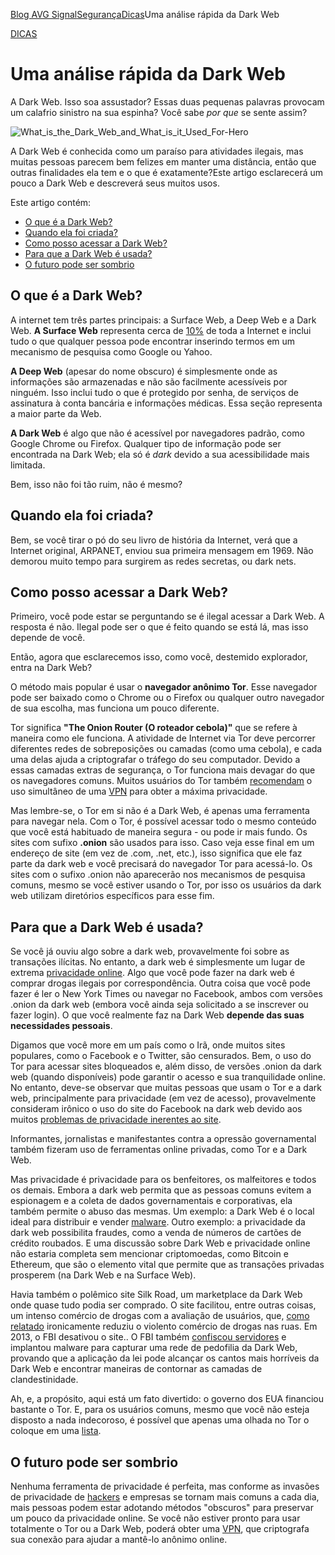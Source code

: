 [Blog AVG Signal](https://www.avg.com/pt/signal)[Segurança](https://www.avg.com/pt/signal/topic/signal-security)[Dicas](https://www.avg.com/pt/signal/topic/security-tips)Uma análise rápida da Dark Web

[ DICAS ](https://www.avg.com/pt/signal/topic/security-tips)

# Uma análise rápida da Dark Web

A Dark Web. Isso soa assustador? Essas duas pequenas palavras provocam um calafrio sinistro na sua espinha? Você sabe *por que* se sente assim? 

![What_is_the_Dark_Web_and_What_is_it_Used_For-Hero](https://signal.avg.com/hubfs/Blog_Content/Avg/Signal/AVG%20Signal%20Images/A%20Brief%20Exploration%20of%20the%20Dark%20Web/What_is_the_Dark_Web_and_What_is_it_Used_For-Hero.jpg)

A Dark Web é conhecida como um paraíso para atividades ilegais, mas muitas pessoas parecem bem felizes em manter uma distância, então que outras finalidades ela tem e o que é exatamente?Este artigo esclarecerá um pouco a Dark Web e descreverá seus muitos usos.

Este artigo contém:

- [O que é a Dark Web?](https://www.avg.com/pt/signal/what-is-the-dark-web#topic-1)
- [Quando ela foi criada?](https://www.avg.com/pt/signal/what-is-the-dark-web#topic-2)
- [Como posso acessar a Dark Web?](https://www.avg.com/pt/signal/what-is-the-dark-web#topic-3)
- [Para que a Dark Web é usada?](https://www.avg.com/pt/signal/what-is-the-dark-web#topic-4)
- [O futuro pode ser sombrio](https://www.avg.com/pt/signal/what-is-the-dark-web#topic-5)

## O que é a Dark Web?

A internet tem três partes principais: a Surface Web, a Deep Web e a Dark Web. **A Surface Web** representa cerca de [10%](https://en.wikipedia.org/wiki/Surface_web) de toda a Internet e inclui tudo o que qualquer pessoa pode encontrar inserindo termos em um mecanismo de pesquisa como Google ou Yahoo.

**A Deep Web** (apesar do nome obscuro) é simplesmente onde as informações são armazenadas e não são facilmente acessíveis por ninguém. Isso inclui tudo o que é protegido por senha, de serviços de assinatura à conta bancária e informações médicas. Essa seção representa a maior parte da Web.

**A Dark Web** é algo que não é acessível por navegadores padrão, como Google Chrome ou Firefox. Qualquer tipo de informação pode ser encontrada na Dark Web; ela só é *dark* devido a sua acessibilidade mais limitada.

Bem, isso não foi tão ruim, não é mesmo?

## Quando ela foi criada?

Bem, se você tirar o pó do seu livro de história da Internet, verá que a Internet original, ARPANET, enviou sua primeira mensagem em 1969. Não demorou muito tempo para surgirem as redes secretas, ou dark nets.

## Como posso acessar a Dark Web?

Primeiro, você pode estar se perguntando se é ilegal acessar a Dark Web. A resposta é não. Ilegal pode ser o que é feito quando se está lá, mas isso depende de você.

Então, agora que esclarecemos isso, como você, destemido explorador, entra na Dark Web?

O método mais popular é usar o **navegador anônimo Tor**. Esse navegador pode ser baixado como o Chrome ou o Firefox ou qualquer outro navegador de sua escolha, mas funciona um pouco diferente.

Tor significa **"The Onion Router (O roteador cebola)"** que se refere à maneira como ele funciona. A atividade de Internet via Tor deve percorrer diferentes redes de sobreposições ou camadas (como uma cebola), e cada uma delas ajuda a criptografar o tráfego do seu computador. Devido a essas camadas extras de segurança, o Tor funciona mais devagar do que os navegadores comuns. Muitos usuários do Tor também [recomendam](https://www.avg.com/pt/signal/vpn-vs-proxy-vs-tor) o uso simultâneo de uma [VPN](https://www.avg.com//signal/what-is-a-vpn-and-why-should-you-use-one) para obter a máxima privacidade.

Mas lembre-se, o Tor em si não é a Dark Web, é apenas uma ferramenta para navegar nela. Com o Tor, é possível acessar todo o mesmo conteúdo que você está habituado de maneira segura - ou pode ir mais fundo. Os sites com sufixo **.onion** são usados para isso. Caso veja esse final em um endereço de site (em vez de .com, .net, etc.), isso significa que ele faz parte da dark web e você precisará do navegador Tor para acessá-lo. Os sites com o sufixo .onion não aparecerão nos mecanismos de pesquisa comuns, mesmo se você estiver usando o Tor, por isso os usuários da dark web utilizam diretórios específicos para esse fim.

## Para que a Dark Web é usada?

Se você já ouviu algo sobre a dark web, provavelmente foi sobre as transações ilícitas. No entanto, a dark web é simplesmente um lugar de extrema [privacidade online](https://www.avg.com//signal/topic/privacy). Algo que você pode fazer na dark web é comprar drogas ilegais por correspondência. Outra coisa que você pode fazer é ler o New York Times ou navegar no Facebook, ambos com versões .onion da dark web (embora você ainda seja solicitado a se inscrever ou fazer login). O que você realmente faz na Dark Web **depende das suas necessidades pessoais**.

Digamos que você more em um país como o Irã, onde muitos sites populares, como o Facebook e o Twitter, são censurados. Bem, o uso do Tor para acessar sites bloqueados e, além disso, de versões .onion da dark web (quando disponíveis) pode garantir o acesso e sua tranquilidade online. No entanto, deve-se observar que muitas pessoas que usam o Tor e a dark web, principalmente para privacidade (em vez de acesso), provavelmente consideram irônico o uso do site do Facebook na dark web devido aos muitos [problemas de privacidade inerentes ao site](https://www.avg.com//signal/check-your-facebook-for-leaks).

Informantes, jornalistas e manifestantes contra a opressão governamental também fizeram uso de ferramentas online privadas, como Tor e a Dark Web.

Mas privacidade é privacidade para os benfeitores, os malfeitores e todos os demais. Embora a dark web permita que as pessoas comuns evitem a espionagem e a coleta de dados governamentais e corporativas, ela também permite o abuso das mesmas. Um exemplo: a Dark Web é o local ideal para distribuir e vender [malware](https://www.avg.com//signal/what-is-malware). Outro exemplo: a privacidade da dark web possibilita fraudes, como a venda de números de cartões de crédito roubados. E uma discussão sobre Dark Web e privacidade online não estaria completa sem mencionar criptomoedas, como Bitcoin e Ethereum, que são o elemento vital que permite que as transações privadas prosperem (na Dark Web e na Surface Web).

Havia também o polêmico site Silk Road, um marketplace da Dark Web onde quase tudo podia ser comprado. O site facilitou, entre outras coisas, um intenso comércio de drogas com a avaliação de usuários, que, [como relatado](https://www.wired.com/2014/06/silk-road-study/) ironicamente reduziu o violento comércio de drogas nas ruas. Em 2013, o FBI desativou o site.. O FBI também [confiscou servidores](https://www.engadget.com/2016/01/07/fbi-hacked-the-dark-web-to-bust-1-500-pedophiles/?guccounter=2) e implantou malware para capturar uma rede de pedofilia da Dark Web, provando que a aplicação da lei pode alcançar os cantos mais horríveis da Dark Web e encontrar maneiras de contornar as camadas de clandestinidade.

Ah, e, a propósito, aqui está um fato divertido: o governo dos EUA financiou bastante o Tor. E, para os usuários comuns, mesmo que você não esteja disposto a nada indecoroso, é possível que apenas uma olhada no Tor o coloque em uma [lista](https://www.cnet.com/news/nsa-likely-targets-anybody-whos-tor-curious/).

## O futuro pode ser sombrio

Nenhuma ferramenta de privacidade é perfeita, mas conforme as invasões de privacidade de [hackers](https://www.avg.com//signal/the-most-dangerous-hackers-today) e empresas se tornam mais comuns a cada dia, mais pessoas podem estar adotando métodos "obscuros" para preservar um pouco da privacidade online. Se você não estiver pronto para usar totalmente o Tor ou a Dark Web, poderá obter uma [VPN](https://www.avg.com/secure-vpn), que criptografa sua conexão para ajudar a mantê-lo anônimo online.
